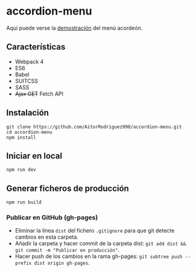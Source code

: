 # accordion-menu

Aquí puede verse la [demostración](https://aitorrodriguez990.github.io/accordion-menu/) del menú acordeón.

## Características

* Webpack 4
* ES6
* Babel
* SUITCSS
* SASS
* ~~Ajax GET~~ Fetch API

## Instalación

```
git clone https://github.com/AitorRodriguez990/accordion-menu.git
cd accordion-menu
npm install
```


## Iniciar en local

```
npm run dev
```


## Generar ficheros de producción

```
npm run build
```

### Publicar en GitHub (gh-pages)

* Eliminar la línea `dist` del fichero `.gitignore` para que git detecte cambios en esta carpeta.
* Añadir la carpeta y hacer commit de la carpeta dist: `git add dist && git commit -m "Publicar en producción"`.
* Hacer push de los cambios en la rama gh-pages: `git subtree push --prefix dist origin gh-pages`.
